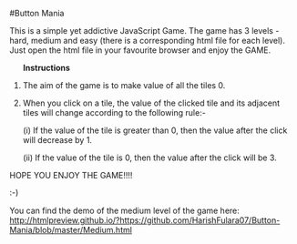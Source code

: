 #Button Mania

This is a simple yet addictive JavaScript Game. The game has 3 levels - hard, medium and easy (there is a corresponding html file for each level). Just open the html file in your favourite browser and enjoy the GAME. 

<b><ul>Instructions</ul></b>

1. The aim of the game is to make value of all the tiles 0.
2. When you click on a tile, the value of the clicked tile and its adjacent tiles will change according to the following rule:-
	
	(i) If the value of the tile is greater than 0, then the value after the click will decrease by 1.

	(ii) If the value of the tile is 0, then the value after the click will be 3.


HOPE YOU ENJOY THE GAME!!!!

:-)


You can find the demo of the medium level of the game here: http://htmlpreview.github.io/?https://github.com/HarishFulara07/Button-Mania/blob/master/Medium.html
